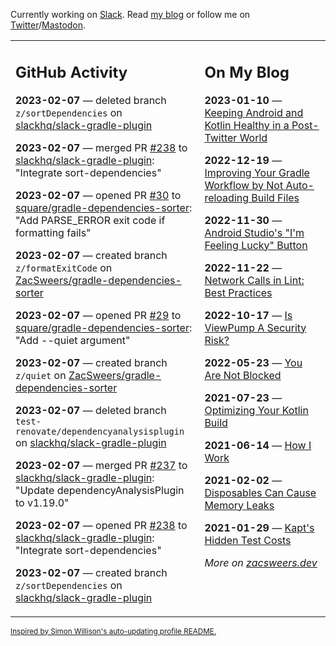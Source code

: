 Currently working on [Slack](https://slack.com/). Read [my blog](https://zacsweers.dev/) or follow me on [Twitter](https://twitter.com/ZacSweers)/[Mastodon](https://hachyderm.io/@ZacSweers).

<table><tr><td valign="top" width="60%">

## GitHub Activity
<!-- githubActivity starts -->
**2023-02-07** — deleted branch `z/sortDependencies` on [slackhq/slack-gradle-plugin](https://github.com/slackhq/slack-gradle-plugin)

**2023-02-07** — merged PR [#238](https://github.com/slackhq/slack-gradle-plugin/pull/238) to [slackhq/slack-gradle-plugin](https://github.com/slackhq/slack-gradle-plugin): "Integrate sort-dependencies"

**2023-02-07** — opened PR [#30](https://github.com/square/gradle-dependencies-sorter/pull/30) to [square/gradle-dependencies-sorter](https://github.com/square/gradle-dependencies-sorter): "Add PARSE_ERROR exit code if formatting fails"

**2023-02-07** — created branch `z/formatExitCode` on [ZacSweers/gradle-dependencies-sorter](https://github.com/ZacSweers/gradle-dependencies-sorter)

**2023-02-07** — opened PR [#29](https://github.com/square/gradle-dependencies-sorter/pull/29) to [square/gradle-dependencies-sorter](https://github.com/square/gradle-dependencies-sorter): "Add --quiet argument"

**2023-02-07** — created branch `z/quiet` on [ZacSweers/gradle-dependencies-sorter](https://github.com/ZacSweers/gradle-dependencies-sorter)

**2023-02-07** — deleted branch `test-renovate/dependencyanalysisplugin` on [slackhq/slack-gradle-plugin](https://github.com/slackhq/slack-gradle-plugin)

**2023-02-07** — merged PR [#237](https://github.com/slackhq/slack-gradle-plugin/pull/237) to [slackhq/slack-gradle-plugin](https://github.com/slackhq/slack-gradle-plugin): "Update dependencyAnalysisPlugin to v1.19.0"

**2023-02-07** — opened PR [#238](https://github.com/slackhq/slack-gradle-plugin/pull/238) to [slackhq/slack-gradle-plugin](https://github.com/slackhq/slack-gradle-plugin): "Integrate sort-dependencies"

**2023-02-07** — created branch `z/sortDependencies` on [slackhq/slack-gradle-plugin](https://github.com/slackhq/slack-gradle-plugin)
<!-- githubActivity ends -->
</td><td valign="top" width="40%">

## On My Blog
<!-- blog starts -->
**2023-01-10** — [Keeping Android and Kotlin Healthy in a Post-Twitter World](https://www.zacsweers.dev/keeping-android-healthy/)

**2022-12-19** — [Improving Your Gradle Workflow by Not Auto-reloading Build Files](https://www.zacsweers.dev/improving-your-workflow-by-not-auto-reloading-build-files/)

**2022-11-30** — [Android Studio's "I'm Feeling Lucky" Button](https://www.zacsweers.dev/android-studios-im-feeling-lucky-button/)

**2022-11-22** — [Network Calls in Lint: Best Practices](https://www.zacsweers.dev/network-calls-in-lint-best-practices/)

**2022-10-17** — [Is ViewPump A Security Risk?](https://www.zacsweers.dev/is-viewpump-a-security-risk/)

**2022-05-23** — [You Are Not Blocked](https://www.zacsweers.dev/you-are-not-blocked/)

**2021-07-23** — [Optimizing Your Kotlin Build](https://www.zacsweers.dev/optimizing-your-kotlin-build/)

**2021-06-14** — [How I Work](https://www.zacsweers.dev/how-i-work/)

**2021-02-02** — [Disposables Can Cause Memory Leaks](https://www.zacsweers.dev/disposables-can-cause-memory-leaks/)

**2021-01-29** — [Kapt's Hidden Test Costs](https://www.zacsweers.dev/kapts-hidden-test-costs/)
<!-- blog ends -->
_More on [zacsweers.dev](https://zacsweers.dev/)_
</td></tr></table>

<sub><a href="https://simonwillison.net/2020/Jul/10/self-updating-profile-readme/">Inspired by Simon Willison's auto-updating profile README.</a></sub>